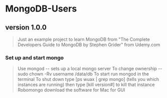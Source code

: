 # MongoDB-Users

## version 1.0.0
> Just an example project to learn MongoDB from "The Complete Developers Guide to MongoDB by Stephen Grider" from Udemy.com

### Set up and start mongo
> Use mongod -- sets up a local mongo server
> To change ownership -- sudo chown -Rv username /data/db
> To start run mongod in the terminal
> To shut down type [ps wuax | grep mongo] (tells you which instances are running) then type [kill version#] to kill that instance
> Robomongo download the software for Mac for GUI
